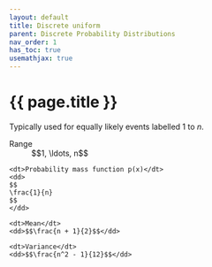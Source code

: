 ```yaml
---
layout: default
title: Discrete uniform
parent: Discrete Probability Distributions
nav_order: 1
has_toc: true
usemathjax: true
---
```


# {{ page.title }}

Typically used for equally likely events labelled 1 to <em>n</em>.

<dl>
    <dt>Range</dt>
    <dd>$$1, \ldots, n$$</dd>

    <dt>Probability mass function p(x)</dt>
    <dd>
    $$
    \frac{1}{n}
    $$
    </dd>

    <dt>Mean</dt>
    <dd>$$\frac{n + 1}{2}$$</dd>

    <dt>Variance</dt>
    <dd>$$\frac{n^2 - 1}{12}$$</dd>
</dl>
